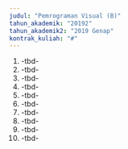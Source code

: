 ```yaml
---
judul: "Pemrograman Visual (B)"
tahun_akademik: "20192"
tahun_akademik2: "2019 Genap"
kontrak_kuliah: "#"
---
```


1. -tbd-
2. -tbd-
3. -tbd-
4. -tbd-
5. -tbd-
6. -tbd-
7. -tbd-
8. -tbd-
9. -tbd-
10. -tbd-